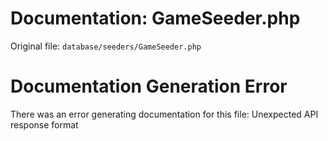 # Documentation: GameSeeder.php

Original file: `database/seeders/GameSeeder.php`

# Documentation Generation Error

There was an error generating documentation for this file: Unexpected API response format